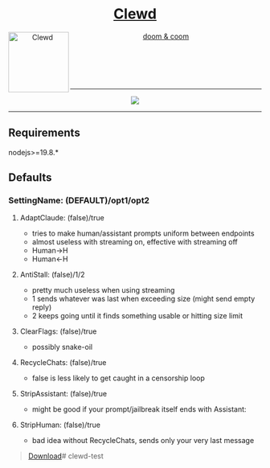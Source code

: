 <div align="center">
<a href="https://gitgud.io/ahsk/clewd/">
<h1>Clewd</h1>
  <img
    height="120"
    width="120"
    alt="Clewd"
    title="Clewd"
    src="https://gitgud.io/ahsk/clewd/-/raw/master/logo.png"
    align="left"
  />
</a>
<a href="https://gitgud.io/ahsk/clewd/-/archive/master/clewd-master.zip">
<p>doom & coom</p>
</a>
<br>
<br>
<br>
<br>

<hr>

<img align="center" src="https://gitgud.io/ahsk/clewd/-/raw/master/program.png">

<hr>

</div>

## Requirements

nodejs>=19.8.*

## Defaults

### SettingName: (DEFAULT)/opt1/opt2

 1. AdaptClaude: (false)/true
    * tries to make human/assistant prompts uniform between endpoints
    * almost useless with streaming on, effective with streaming off
    * Human->H
    * Human<-H

 2. AntiStall: (false)/1/2
    * pretty much useless when using streaming
    * 1 sends whatever was last when exceeding size (might send empty reply)
    * 2 keeps going until it finds something usable or hitting size limit

 3. ClearFlags: (false)/true
    * possibly snake-oil

 4. RecycleChats: (false)/true
    * false is less likely to get caught in a censorship loop

 5. StripAssistant: (false)/true
    * might be good if your prompt/jailbreak itself ends with Assistant: 

 6. StripHuman: (false)/true
    * bad idea without RecycleChats, sends only your very last message

> [Download](https://gitgud.io/ahsk/clewd/-/archive/master/clewd-master.zip)#   c l e w d - t e s t  
 